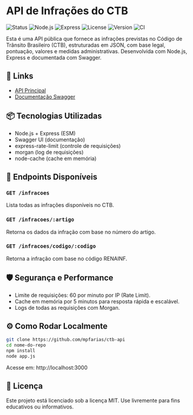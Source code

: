 
# API de Infrações do CTB

![Status](https://img.shields.io/website?url=https://ctb-api.onrender.com&label=API%20Online&style=flat)
![Node.js](https://img.shields.io/badge/Node.js-ESM-green)
![Express](https://img.shields.io/badge/Express.js-API-lightgrey)
![License](https://img.shields.io/badge/license-MIT-blue)
![Version](https://img.shields.io/badge/version-1.0.0-brightgreen)
![CI](https://github.com/mpfarias/ctb-api/actions/workflows/nodejs.yml/badge.svg)

Esta é uma API pública que fornece as infrações previstas no Código de Trânsito Brasileiro (CTB), estruturadas em JSON, com base legal, pontuação, valores e medidas administrativas. Desenvolvida com Node.js, Express e documentada com Swagger.

## 🔗 Links

- [API Principal](https://ctb-api.onrender.com)
- [Documentação Swagger](https://ctb-api.onrender.com/api-docs)

## 📦 Tecnologias Utilizadas

- Node.js + Express (ESM)
- Swagger UI (documentação)
- express-rate-limit (controle de requisições)
- morgan (log de requisições)
- node-cache (cache em memória)

## 📖 Endpoints Disponíveis

### `GET /infracoes`
Lista todas as infrações disponíveis no CTB.

### `GET /infracoes/:artigo`
Retorna os dados da infração com base no número do artigo.

### `GET /infracoes/codigo/:codigo`
Retorna a infração com base no código RENAINF.

## 🛡️ Segurança e Performance

- Limite de requisições: 60 por minuto por IP (Rate Limit).
- Cache em memória por 5 minutos para resposta rápida e escalável.
- Logs de todas as requisições com Morgan.

## ⚙️ Como Rodar Localmente

```bash
git clone https://github.com/mpfarias/ctb-api
cd nome-do-repo
npm install
node app.js
```

Acesse em: http://localhost:3000

## 📝 Licença

Este projeto está licenciado sob a licença MIT. Use livremente para fins educativos ou informativos.
